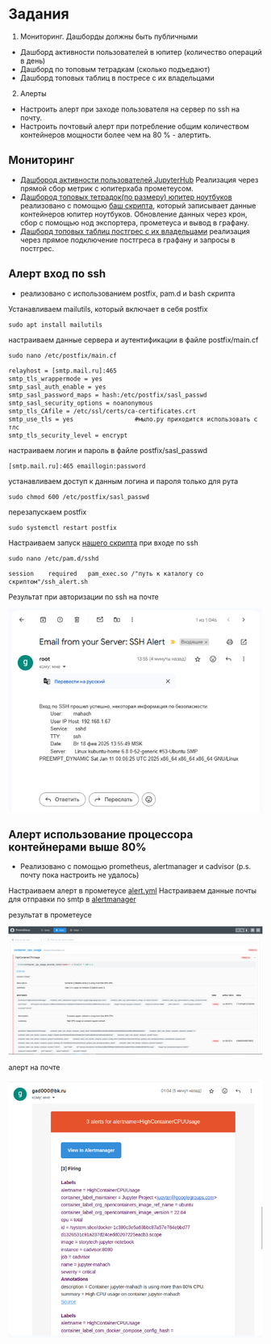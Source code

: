 # Задания
1. Мониторинг. Дашборды должны быть публичными
  - Дашборд активности пользователей в юпитер (количество операций в день)
  - Дашборд по топовым тетрадкам (сколько подъедают)
  - Дашборд топовых таблиц в постресе с их владельцами
2. Алерты
  - Настроить алерт при заходе пользователя на сервер по ssh на почту.
  - Настроить почтовый алерт при потребление общим количеством контейнеров мощности более чем на 80 % - алертить.

## Мониторинг
- [Дашбород активности пользователей JupyterHub](https://grafana.story-tech.ru/public-dashboards/68f835b78d6848d5bde2eda44bf77863)
  Реализация через прямой сбор метрик с юпитерхаба прометеусом.
- [Дашбород топовых тетрадок(по размеру) юпитер ноутбуков](https://grafana.story-tech.ru/public-dashboards/58614ae327a4487aa84d6dc0192b7c2a)
  реализовано с помощью [баш скрипта](./check_volumes.sh), который записывает данные контейнеров юпитер ноутбуков. Обновление данных через крон, сбор с помощью нод экспортера, прометеуса и вывод в графану.
- [Дашборд топовых таблиц постгрес с их владельцами](https://grafana.story-tech.ru/public-dashboards/034c81d55254466caf571622cbafd515)
  реализация через прямое подключение постгреса в графану и запросы в постгрес.


## Алерт вход по ssh
 - реализовано с использованием postfix, pam.d и bash скрипта
 
Устанавливаем mailutils, который включает в себя postfix
```
sudo apt install mailutils
```
настраиваем данные сервера и аутентификации в файле postfix/main.cf
```
sudo nano /etc/postfix/main.cf
```
```
relayhost = [smtp.mail.ru]:465
smtp_tls_wrappermode = yes
smtp_sasl_auth_enable = yes
smtp_sasl_password_maps = hash:/etc/postfix/sasl_passwd
smtp_sasl_security_options = noanonymous
smtp_tls_CAfile = /etc/ssl/certs/ca-certificates.crt  
smtp_use_tls = yes                 #мыло.ру приходится использовать с тлс
smtp_tls_security_level = encrypt
```
настраиваем логин и пароль в файле postfix/sasl_passwd
```
[smtp.mail.ru]:465 emaillogin:password
```
устанавливаем доступ к данным логина и пароля только для рута
```
sudo chmod 600 /etc/postfix/sasl_passwd
```
перезапускаем postfix
```
sudo systemctl restart postfix
```
Настраиваем запуск [нашего скрипта](./ssh_alert.sh) при входе по ssh
```
sudo nano /etc/pam.d/sshd 
```
```
session    required   pam_exec.so /"путь к каталогу со скриптом"/ssh_alert.sh
```
Результат при авторизации по ssh на почте

![alert_container](img/ssh_alert.png)

## Алерт использование процессора контейнерами выше 80%
- Реализовано с помощью prometheus, alertmanager и cadvisor (p.s. почту пока настроить не удалось)

Настраиваем алерт в прометеусе [alert.yml](./prometheus_stack/prometheus/alert.yml)
Настраиваем данные почты для отправки по smtp в [alertmanager](./prometheus_stack/alertmanager/alertmanager.yml.examle)

результат в прометеусе

![alert_container](img/alet_container_cpu_usage.png)

алерт на почте

![alert_container_mail](img/alet_container_cpu_usage_mail.png)
